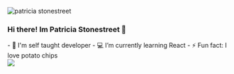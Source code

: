 

![patricia stonestreet](https://user-images.githubusercontent.com/99422533/179337854-64d9768d-6a00-40fc-bf9c-733c62b40ffb.gif)

<h3> Hi there! Im Patricia Stonestreet 👋 </h3>
- 📖 I'm self taught developer
- 💻 I’m currently learning React
- ⚡ Fun fact: I love potato chips


 <div>
<img src="https://github-readme-stats.vercel.app/api?username=patriciastonestreet&show_icons=true&theme=synthwave&https://github.com/anuraghazra/github-readme-stats"</img>
</div>


